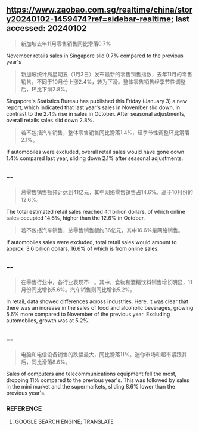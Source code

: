 ## https://www.zaobao.com.sg/realtime/china/story20240102-1459474?ref=sidebar-realtime; last accessed: 20240102

> 新加坡去年11月零售销售同比滑落0.7%

November retails sales in Singapore slid 0.7% compared to the previous year's

> 新加坡统计局星期五（1月3日）发布最新的零售销售指数，去年11月的零售销售，不同于10月份上涨2.4%，转为下滑。整体零售销售经季节性调整后，环比下滑2.8%。

Singapore's Statistics Bureau has published this Friday (January 3) a new report, which indicated that last year's sales in November slid down, in contrast to the 2.4% rise in sales in October. After seasonal adjustments, overall retails sales slid down 2.8%.

> 若不包括汽车销售，整体零售销售同比滑落1.4%，经季节性调整环比滑落2.1%。

If automobiles were excluded, overall retail sales would have gone down 1.4% compared last year, sliding down 2.1% after seasonal adjustments.

## --

> 总零售销售额预计达到41亿元，其中网络零售销售占14.6%。高于10月份的12.6%。

The total estimated retail sales reached 4.1 billion dollars, of which online sales occupied 14.6%, higher than the 12.6% in October.

> 若不包括汽车销售，总零售销售额约36亿元，其中16.6%是网络销售。

If automobiles sales were excluded, total retail sales would amount to approx. 3.6 billion dollars, 16.6% of which is from online sales.

## --

> 在零售行业中，各行业表现不一。其中，食物和酒精饮料销售增长明显，11月份同比增长5.6%。汽车销售则同比增长5.2%。

In retail, data showed differences across industries. Here, it was clear that there was an increase in the sales of food and alcoholic beverages, growing 5.6% more compared to November of the previous year. Excluding automobiles, growth was at 5.2%.

## --

> 电脑和电信设备销售的跌幅最大，同比滑落11%。迷你市场和超市紧跟其后，同比滑落8.6%。

Sales of computers and telecommunications equipment fell the most, dropping 11% compared to the previous year's. This was followed by sales in the mini market and the supermarkets, sliding 8.6% lower than the previous year's.

### REFERENCE

1) GOOGLE SEARCH ENGINE; TRANSLATE